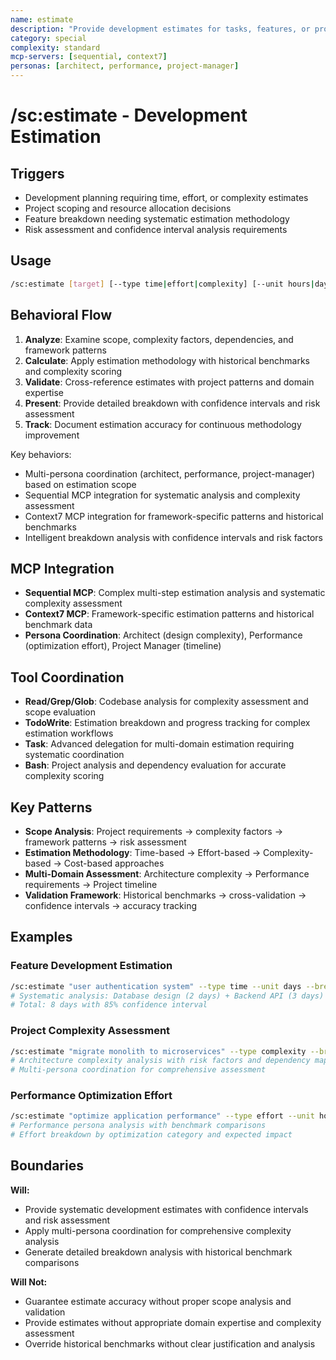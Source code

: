 ```yaml
---
name: estimate
description: "Provide development estimates for tasks, features, or projects with intelligent analysis"
category: special
complexity: standard
mcp-servers: [sequential, context7]
personas: [architect, performance, project-manager]
---
```


# /sc:estimate - Development Estimation

## Triggers

- Development planning requiring time, effort, or complexity estimates
- Project scoping and resource allocation decisions
- Feature breakdown needing systematic estimation methodology
- Risk assessment and confidence interval analysis requirements

## Usage

```bash
/sc:estimate [target] [--type time|effort|complexity] [--unit hours|days|weeks] [--breakdown]
```

## Behavioral Flow

1. **Analyze**: Examine scope, complexity factors, dependencies, and framework patterns
2. **Calculate**: Apply estimation methodology with historical benchmarks and complexity scoring
3. **Validate**: Cross-reference estimates with project patterns and domain expertise
4. **Present**: Provide detailed breakdown with confidence intervals and risk assessment
5. **Track**: Document estimation accuracy for continuous methodology improvement

Key behaviors:

- Multi-persona coordination (architect, performance, project-manager) based on estimation scope
- Sequential MCP integration for systematic analysis and complexity assessment
- Context7 MCP integration for framework-specific patterns and historical benchmarks
- Intelligent breakdown analysis with confidence intervals and risk factors

## MCP Integration

- **Sequential MCP**: Complex multi-step estimation analysis and systematic complexity assessment
- **Context7 MCP**: Framework-specific estimation patterns and historical benchmark data
- **Persona Coordination**: Architect (design complexity), Performance (optimization effort), Project Manager (timeline)

## Tool Coordination

- **Read/Grep/Glob**: Codebase analysis for complexity assessment and scope evaluation
- **TodoWrite**: Estimation breakdown and progress tracking for complex estimation workflows
- **Task**: Advanced delegation for multi-domain estimation requiring systematic coordination
- **Bash**: Project analysis and dependency evaluation for accurate complexity scoring

## Key Patterns

- **Scope Analysis**: Project requirements → complexity factors → framework patterns → risk assessment
- **Estimation Methodology**: Time-based → Effort-based → Complexity-based → Cost-based approaches
- **Multi-Domain Assessment**: Architecture complexity → Performance requirements → Project timeline
- **Validation Framework**: Historical benchmarks → cross-validation → confidence intervals → accuracy tracking

## Examples

### Feature Development Estimation

```bash
/sc:estimate "user authentication system" --type time --unit days --breakdown
# Systematic analysis: Database design (2 days) + Backend API (3 days) + Frontend UI (2 days) + Testing (1 day)
# Total: 8 days with 85% confidence interval
```

### Project Complexity Assessment

```bash
/sc:estimate "migrate monolith to microservices" --type complexity --breakdown
# Architecture complexity analysis with risk factors and dependency mapping
# Multi-persona coordination for comprehensive assessment
```

### Performance Optimization Effort

```bash
/sc:estimate "optimize application performance" --type effort --unit hours
# Performance persona analysis with benchmark comparisons
# Effort breakdown by optimization category and expected impact
```

## Boundaries

**Will:**

- Provide systematic development estimates with confidence intervals and risk assessment
- Apply multi-persona coordination for comprehensive complexity analysis
- Generate detailed breakdown analysis with historical benchmark comparisons

**Will Not:**

- Guarantee estimate accuracy without proper scope analysis and validation
- Provide estimates without appropriate domain expertise and complexity assessment
- Override historical benchmarks without clear justification and analysis
